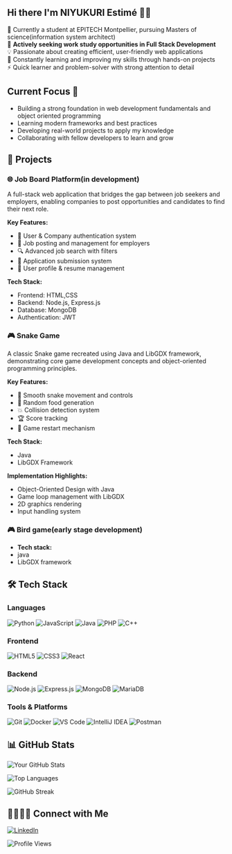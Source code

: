 ## Hi there I'm NIYUKURI Estimé 👋🏾

🌱 Currently a student at EPITECH Montpellier, pursuing Masters of science(information system architect)   
💼 **Actively seeking work study opportunities in Full Stack Development**  
💡 Passionate about creating efficient, user-friendly web applications  
🚀 Constantly learning and improving my skills through hands-on projects  
⚡ Quick learner and problem-solver with strong attention to detail

## Current Focus 🎯
- Building a strong foundation in web development fundamentals and object oriented programming
- Learning modern frameworks and best practices
- Developing real-world projects to apply my knowledge
- Collaborating with fellow developers to learn and grow


## 📂 Projects

### 🌐 Job Board Platform(in development)

A full-stack web application that bridges the gap between job seekers and employers, enabling companies to post opportunities and candidates to find their next role.

**Key Features:**
- 🔐 User & Company authentication system
- 📝 Job posting and management for employers
- 🔍 Advanced job search with filters
- 📨 Application submission system
- 💼 User profile & resume management

**Tech Stack:**
- Frontend: HTML,CSS
- Backend: Node.js, Express.js
- Database: MongoDB
- Authentication: JWT

### 🎮 Snake Game

A classic Snake game recreated using Java and LibGDX framework, demonstrating core game development concepts and object-oriented programming principles.

**Key Features:**
- 🎯 Smooth snake movement and controls
- 🍎 Random food generation
- 💥 Collision detection system
- 🏆 Score tracking
- 🔄 Game restart mechanism

**Tech Stack:**
- Java
- LibGDX Framework

**Implementation Highlights:**
- Object-Oriented Design with Java
- Game loop management with LibGDX
- 2D graphics rendering
- Input handling system


### 🎮 Bird game(early stage development)
- **Tech stack:**
- java
- LibGDX framework



## 🛠️ Tech Stack

### Languages
![Python](https://img.shields.io/badge/Python-3776AB?style=for-the-badge&logo=python&logoColor=white)
![JavaScript](https://img.shields.io/badge/JavaScript-F7DF1E?style=for-the-badge&logo=javascript&logoColor=black)
![Java](https://img.shields.io/badge/Java-ED8B00?style=for-the-badge&logo=openjdk&logoColor=white)
![PHP](https://img.shields.io/badge/PHP-777BB4?style=for-the-badge&logo=php&logoColor=white)
![C++](https://img.shields.io/badge/C++-00599C?style=for-the-badge&logo=c%2B%2B&logoColor=white)

### Frontend
![HTML5](https://img.shields.io/badge/HTML5-E34F26?style=for-the-badge&logo=html5&logoColor=white)
![CSS3](https://img.shields.io/badge/CSS3-1572B6?style=for-the-badge&logo=css3&logoColor=white)
![React](https://img.shields.io/badge/React-61DAFB?style=for-the-badge&logo=react&logoColor=white)

### Backend
![Node.js](https://img.shields.io/badge/Node.js-43853D?style=for-the-badge&logo=node.js&logoColor=white)
![Express.js](https://img.shields.io/badge/Express.js-404D59?style=for-the-badge)
![MongoDB](https://img.shields.io/badge/MongoDB-4EA94B?style=for-the-badge&logo=mongodb&logoColor=white)
![MariaDB](https://img.shields.io/badge/MariaDB-003545?style=for-the-badge&logo=mariadb&logoColor=white)


### Tools & Platforms
![Git](https://img.shields.io/badge/Git-F05032?style=for-the-badge&logo=git&logoColor=white)
![Docker](https://img.shields.io/badge/Docker-2CA5E0?style=for-the-badge&logo=docker&logoColor=white)
![VS Code](https://img.shields.io/badge/VS_Code-0078D4?style=for-the-badge&logo=visual%20studio%20code&logoColor=white)
![IntelliJ IDEA](https://img.shields.io/badge/IntelliJ_IDEA-000000.svg?style=for-the-badge&logo=intellij-idea&logoColor=white)
![Postman](https://img.shields.io/badge/Postman-FF6C37?style=for-the-badge&logo=postman&logoColor=white)


## 📊 GitHub Stats

![Your GitHub Stats](https://github-readme-stats.vercel.app/api?username=mzngu&show_icons=true&theme=radical)

![Top Languages](https://github-readme-stats.vercel.app/api/top-langs/?username=mzngu&layout=compact&theme=radical)

![GitHub Streak](https://github-readme-streak-stats.herokuapp.com/?user=mzngu&theme=radical)


## 🫱🏻‍🫲🏾 Connect with Me
[![LinkedIn](https://img.shields.io/badge/LinkedIn-0077B5?style=for-the-badge&logo=linkedin&logoColor=white)](https://www.linkedin.com/in/estimé-n-718252223/)


![Profile Views](https://komarev.com/ghpvc/?username=mzngu&color=blueviolet&style=flat)



